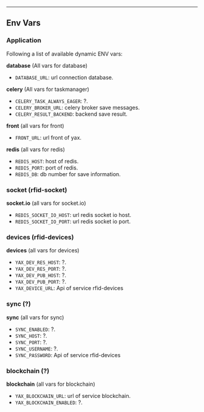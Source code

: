 <!-- Space: SlidesDevOps -->
<!-- Parent: Project -->
<!-- Title: Env Vars -->

<!-- Label: SlidesDevOps -->
<!-- Label: Project -->
<!-- Label: Env Vars -->
<!-- Include: docs/disclaimer.md -->
<!-- Include: ac:toc -->

---

## Env Vars

### Application

Following a list of available dynamic ENV vars:

**database** (All vars for database)

- `DATABASE_URL`: url connection database.

**celery** (All vars for taskmanager)

- `CELERY_TASK_ALWAYS_EAGER`: ?.
- `CELERY_BROKER_URL`: celery broker save messages.
- `CELERY_RESULT_BACKEND`: backend save result.

**front** (all vars for front)

- `FRONT_URL`: url front of yax.

**redis** (all vars for redis)

- `REDIS_HOST`: host of redis.
- `REDIS_PORT`: port of redis.
- `REDIS_DB`: db number for save information.

### socket (rfid-socket)

**socket.io** (all vars for socket.io)

- `REDIS_SOCKET_IO_HOST`: url redis socket io host.
- `REDIS_SOCKET_IO_PORT`: url redis socket io port.

### devices (rfid-devices)

**devices** (all vars for devices)

- `YAX_DEV_RES_HOST`: ?.
- `YAX_DEV_RES_PORT`: ?.
- `YAX_DEV_PUB_HOST`: ?.
- `YAX_DEV_PUB_PORT`: ?.
- `YAX_DEVICE_URL`: Api of service rfid-devices

### sync (?)

**sync** (all vars for sync)

- `SYNC_ENABLED`: ?.
- `SYNC_HOST`: ?.
- `SYNC_PORT`: ?.
- `SYNC_USERNAME`: ?.
- `SYNC_PASSWORD`: Api of service rfid-devices

### blockchain (?)

**blockchain** (all vars for blockchain)

- `YAX_BLOCKCHAIN_URL`: url of service blockchain.
- `YAX_BLOCKCHAIN_ENABLED`: ?.
